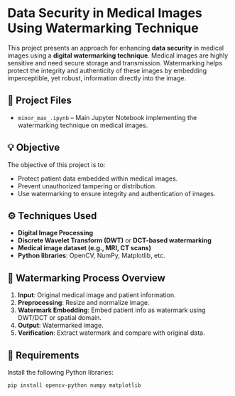 # Data Security in Medical Images Using Watermarking Technique

This project presents an approach for enhancing **data security** in medical images using a **digital watermarking technique**. Medical images are highly sensitive and need secure storage and transmission. Watermarking helps protect the integrity and authenticity of these images by embedding imperceptible, yet robust, information directly into the image.

## 📁 Project Files

- `minor_max_.ipynb` – Main Jupyter Notebook implementing the watermarking technique on medical images.

## 💡 Objective

The objective of this project is to:
- Protect patient data embedded within medical images.
- Prevent unauthorized tampering or distribution.
- Use watermarking to ensure integrity and authentication of images.

## ⚙️ Techniques Used

- **Digital Image Processing**
- **Discrete Wavelet Transform (DWT)** or **DCT-based watermarking**
- **Medical image dataset (e.g., MRI, CT scans)**
- **Python libraries**: OpenCV, NumPy, Matplotlib, etc.

## 🔐 Watermarking Process Overview

1. **Input**: Original medical image and patient information.
2. **Preprocessing**: Resize and normalize image.
3. **Watermark Embedding**: Embed patient info as watermark using DWT/DCT or spatial domain.
4. **Output**: Watermarked image.
5. **Verification**: Extract watermark and compare with original data.

## 🧪 Requirements

Install the following Python libraries:

```bash
pip install opencv-python numpy matplotlib
